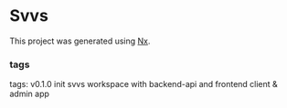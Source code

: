 # Svvs

This project was generated using [Nx](https://nx.dev).

### tags

tags:
v0.1.0 init svvs workspace with backend-api and frontend client & admin app
